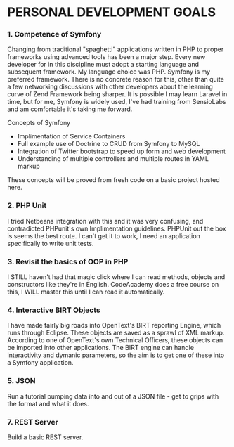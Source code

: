 # PERSONAL DEVELOPMENT GOALS

### 1. Competence of Symfony ###

Changing from traditional "spaghetti" applications written in PHP to proper frameworks using advanced tools has been a major step. Every new developer for in this discipline must adopt a starting language and subsequent framework. My language choice was PHP. Symfony is my preferred framework. There is no concrete reason for this, other than quite a few networking discussions with other developers about the learning curve of Zend Framework being sharper. It is possible I may learn Laravel in time, but for me, Symfony is widely used, I've had training from SensioLabs and am comfortable it's taking me forward.

Concepts of Symfony

- Implimentation of Service Containers
- Full example use of Doctrine to CRUD from Symfony to MySQL
- Integration of Twitter bootstrap to speed up form and web development
- Understanding of multiple controllers and multiple routes in YAML markup

These concepts will be proved from fresh code on a basic project hosted here.

### 2. PHP Unit ###

I tried Netbeans integration with this and it was very confusing, and contradicted PHPunit's own Implimentation guidelines. PHPUnit out the box is seems the best route. I can't get it to work, I need an application specifically to write unit tests.

### 3. Revisit the basics of OOP in PHP ###

I STILL haven't had that magic click where I can read methods, objects and constructors like they're in English. CodeAcademy does a free course on this, I WILL master this until I can read it automatically.

### 4. Interactive BIRT Objects ###

I have made fairly big roads into OpenText's BIRT reporting Engine, which runs through Eclipse. These objects are saved as a sprawl of XML markup. According to one of OpenText's own Technical Officers, these objects can be imported into other applications. The BIRT engine can handle interactivity and dymanic parameters, so the aim is to get one of these into a Symfony application.

### 5. JSON ###

Run a tutorial pumping data into and out of a JSON file - get to grips with the format and what it does.

### 7. REST Server ###

Build a basic REST server.
